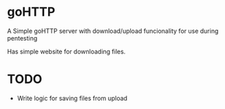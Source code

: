 # goHTTP
 A Simple goHTTP server with download/upload funcionality for use during pentesting

 Has simple website for downloading files.

 # TODO
 - Write logic for saving files from upload
